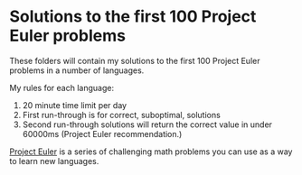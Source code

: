 # Solutions to the first 100 Project Euler problems

These folders will contain my solutions to the first 100 Project Euler problems in a number of languages. 

My rules for each language:
1. 20 minute time limit per day
1. First run-through is for correct, suboptimal, solutions
1. Second run-through solutions will return the correct value in under 60000ms (Project Euler recommendation.)

[Project Euler](https://projecteuler.net/about) is a series of challenging math problems you can use as a way to learn new languages. 